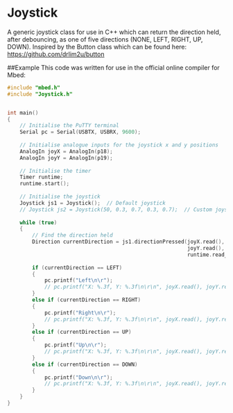 # Joystick
A generic joystick class for use in C++ which can return the direction held, after debouncing, as one of five directions (NONE, LEFT, RIGHT, UP, DOWN).
Inspired by the Button class which can be found here: https://github.com/drlim2u/button

##Example
This code was written for use in the official online compiler for Mbed:

```C++
#include "mbed.h"
#include "Joystick.h"


int main()
{
    // Initialise the PuTTY terminal
    Serial pc = Serial(USBTX, USBRX, 9600);
    
    // Initialise analogue inputs for the joystick x and y positions
    AnalogIn joyX = AnalogIn(p18);
    AnalogIn joyY = AnalogIn(p19);
    
    // Initialise the timer
    Timer runtime;
    runtime.start();
    
    // Initialise the joystick
    Joystick js1 = Joystick();  // Default joystick
    // Joystick js2 = Joystick(50, 0.3, 0.7, 0.3, 0.7);  // Custom joystick
    
    while (true)
    {
        // Find the direction held
        Direction currentDirection = js1.directionPressed(joyX.read(),
                                                          joyY.read(),
                                                          runtime.read_ms());
        
        if (currentDirection == LEFT)
        {
            pc.printf("Left\n\r");
            // pc.printf("X: %.3f, Y: %.3f\n\r\n", joyX.read(), joyY.read());
        }
        else if (currentDirection == RIGHT)
        {
            pc.printf("Right\n\r");
            // pc.printf("X: %.3f, Y: %.3f\n\r\n", joyX.read(), joyY.read());
        }
        else if (currentDirection == UP)
        {
            pc.printf("Up\n\r");
            // pc.printf("X: %.3f, Y: %.3f\n\r\n", joyX.read(), joyY.read());
        }
        else if (currentDirection == DOWN)
        {
            pc.printf("Down\n\r");
            // pc.printf("X: %.3f, Y: %.3f\n\r\n", joyX.read(), joyY.read());
        }
    }
}

```
